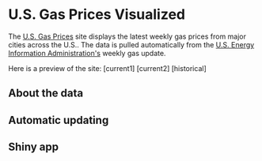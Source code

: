 # U.S. Gas Prices Visualized

The [U.S. Gas Prices](https://kcuilla.shinyapps.io/usgasprices/) site displays the latest weekly gas prices from major cities across the U.S.. The data is pulled automatically from the [U.S. Energy Information Administration's](https://www.eia.gov/petroleum/gasdiesel/) weekly gas update.

Here is a preview of the site:
[current1]
[current2]
[historical]

## About the data

## Automatic updating

## Shiny app

